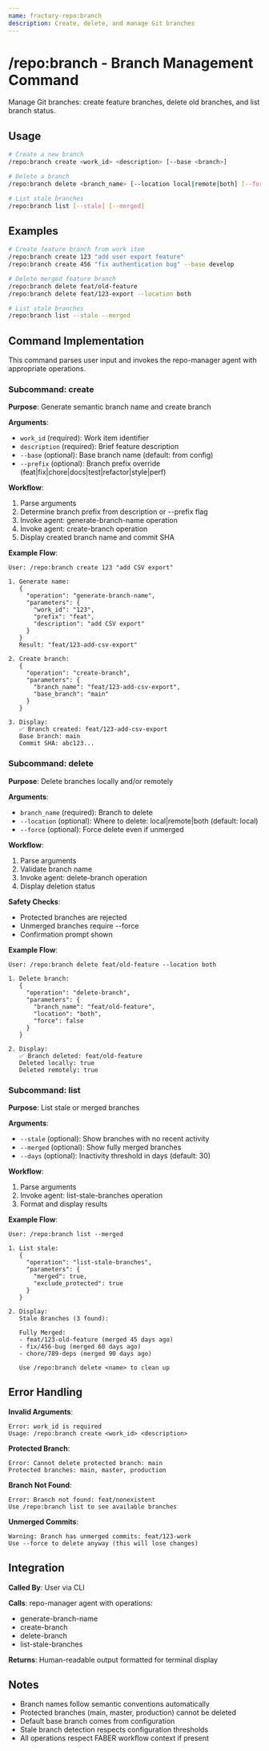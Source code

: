 ```yaml
---
name: fractary-repo:branch
description: Create, delete, and manage Git branches
---
```


# /repo:branch - Branch Management Command

Manage Git branches: create feature branches, delete old branches, and list branch status.

## Usage

```bash
# Create a new branch
/repo:branch create <work_id> <description> [--base <branch>]

# Delete a branch
/repo:branch delete <branch_name> [--location local|remote|both] [--force]

# List stale branches
/repo:branch list [--stale] [--merged]
```

## Examples

```bash
# Create feature branch from work item
/repo:branch create 123 "add user export feature"
/repo:branch create 456 "fix authentication bug" --base develop

# Delete merged feature branch
/repo:branch delete feat/old-feature
/repo:branch delete feat/123-export --location both

# List stale branches
/repo:branch list --stale --merged
```

## Command Implementation

This command parses user input and invokes the repo-manager agent with appropriate operations.

### Subcommand: create

**Purpose**: Generate semantic branch name and create branch

**Arguments**:
- `work_id` (required): Work item identifier
- `description` (required): Brief feature description
- `--base` (optional): Base branch name (default: from config)
- `--prefix` (optional): Branch prefix override (feat|fix|chore|docs|test|refactor|style|perf)

**Workflow**:
1. Parse arguments
2. Determine branch prefix from description or --prefix flag
3. Invoke agent: generate-branch-name operation
4. Invoke agent: create-branch operation
5. Display created branch name and commit SHA

**Example Flow**:
```
User: /repo:branch create 123 "add CSV export"

1. Generate name:
   {
     "operation": "generate-branch-name",
     "parameters": {
       "work_id": "123",
       "prefix": "feat",
       "description": "add CSV export"
     }
   }
   Result: "feat/123-add-csv-export"

2. Create branch:
   {
     "operation": "create-branch",
     "parameters": {
       "branch_name": "feat/123-add-csv-export",
       "base_branch": "main"
     }
   }

3. Display:
   ✅ Branch created: feat/123-add-csv-export
   Base branch: main
   Commit SHA: abc123...
```

### Subcommand: delete

**Purpose**: Delete branches locally and/or remotely

**Arguments**:
- `branch_name` (required): Branch to delete
- `--location` (optional): Where to delete: local|remote|both (default: local)
- `--force` (optional): Force delete even if unmerged

**Workflow**:
1. Parse arguments
2. Validate branch name
3. Invoke agent: delete-branch operation
4. Display deletion status

**Safety Checks**:
- Protected branches are rejected
- Unmerged branches require --force
- Confirmation prompt shown

**Example Flow**:
```
User: /repo:branch delete feat/old-feature --location both

1. Delete branch:
   {
     "operation": "delete-branch",
     "parameters": {
       "branch_name": "feat/old-feature",
       "location": "both",
       "force": false
     }
   }

2. Display:
   ✅ Branch deleted: feat/old-feature
   Deleted locally: true
   Deleted remotely: true
```

### Subcommand: list

**Purpose**: List stale or merged branches

**Arguments**:
- `--stale` (optional): Show branches with no recent activity
- `--merged` (optional): Show fully merged branches
- `--days` (optional): Inactivity threshold in days (default: 30)

**Workflow**:
1. Parse arguments
2. Invoke agent: list-stale-branches operation
3. Format and display results

**Example Flow**:
```
User: /repo:branch list --merged

1. List stale:
   {
     "operation": "list-stale-branches",
     "parameters": {
       "merged": true,
       "exclude_protected": true
     }
   }

2. Display:
   Stale Branches (3 found):

   Fully Merged:
   - feat/123-old-feature (merged 45 days ago)
   - fix/456-bug (merged 60 days ago)
   - chore/789-deps (merged 90 days ago)

   Use /repo:branch delete <name> to clean up
```

## Error Handling

**Invalid Arguments**:
```
Error: work_id is required
Usage: /repo:branch create <work_id> <description>
```

**Protected Branch**:
```
Error: Cannot delete protected branch: main
Protected branches: main, master, production
```

**Branch Not Found**:
```
Error: Branch not found: feat/nonexistent
Use /repo:branch list to see available branches
```

**Unmerged Commits**:
```
Warning: Branch has unmerged commits: feat/123-work
Use --force to delete anyway (this will lose changes)
```

## Integration

**Called By**: User via CLI

**Calls**: repo-manager agent with operations:
- generate-branch-name
- create-branch
- delete-branch
- list-stale-branches

**Returns**: Human-readable output formatted for terminal display

## Notes

- Branch names follow semantic conventions automatically
- Protected branches (main, master, production) cannot be deleted
- Default base branch comes from configuration
- Stale branch detection respects configuration thresholds
- All operations respect FABER workflow context if present
